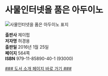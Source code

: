   
# 사물인터넷을 품은 아두이노
  
 ![사물인터넷을 품은 아두이노 표지](http://image.yes24.com/momo/TopCate688/MidCate002/68712520.jpg)
  
**출판사** 제이펍  
**저자명** 허경용  
**출판일** 2016년 1월 25일  
**페이지** 564쪽  
**ISBN** 979-11-85890-40-1 (93000)  

[### 도서 소개 페이지 바로 가기 ###](http://jpub.tistory.com/545)  


